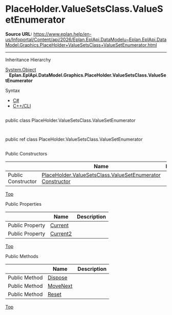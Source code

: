 # PlaceHolder.ValueSetsClass.ValueSetEnumerator

**Source URL:** https://www.eplan.help/en-us/Infoportal/Content/api/2026/Eplan.EplApi.DataModelu~Eplan.EplApi.DataModel.Graphics.PlaceHolder+ValueSetsClass+ValueSetEnumerator.html

---

Inheritance Hierarchy

[System.Object](#)  
   **Eplan.EplApi.DataModel.Graphics.PlaceHolder.ValueSetsClass.ValueSetEnumerator**

Syntax

- [C#](#i-syntax-CS)
- [C++/CLI](#i-syntax-CPP2005)

```
```
public class PlaceHolder.ValueSetsClass.ValueSetEnumerator
```
```

```
```
public ref class PlaceHolder.ValueSetsClass.ValueSetEnumerator
```
```



Public Constructors

|  | Name | Description |
| --- | --- | --- |
| Public Constructor | [PlaceHolder.ValueSetsClass.ValueSetEnumerator Constructor](Eplan.EplApi.DataModelu~Eplan.EplApi.DataModel.Graphics.PlaceHolder+ValueSetsClass+ValueSetEnumerator~_ctor.html) |  |

[Top](#top)



Public Properties

|  | Name | Description |
| --- | --- | --- |
| Public Property | [Current](Eplan.EplApi.DataModelu~Eplan.EplApi.DataModel.Graphics.PlaceHolder+ValueSetsClass+ValueSetEnumerator~Current.html) |  |
| Public Property | [Current2](Eplan.EplApi.DataModelu~Eplan.EplApi.DataModel.Graphics.PlaceHolder+ValueSetsClass+ValueSetEnumerator~Current2.html) |  |

[Top](#top)

Public Methods

|  | Name | Description |
| --- | --- | --- |
| Public Method | [Dispose](Eplan.EplApi.DataModelu~Eplan.EplApi.DataModel.Graphics.PlaceHolder+ValueSetsClass+ValueSetEnumerator~Dispose().html) |  |
| Public Method | [MoveNext](Eplan.EplApi.DataModelu~Eplan.EplApi.DataModel.Graphics.PlaceHolder+ValueSetsClass+ValueSetEnumerator~MoveNext.html) |  |
| Public Method | [Reset](Eplan.EplApi.DataModelu~Eplan.EplApi.DataModel.Graphics.PlaceHolder+ValueSetsClass+ValueSetEnumerator~Reset.html) |  |

[Top](#top)
